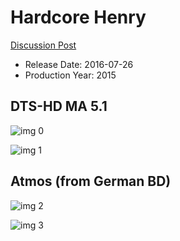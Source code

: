 # Hardcore Henry

[Discussion Post](https://www.avsforum.com/threads/bass-eq-for-filtered-movies.2995212/post-57287842)

* Release Date: 2016-07-26
* Production Year: 2015

## DTS-HD MA 5.1

![img 0](https://i.imgur.com/bVdwPVs.jpg)

![img 1](https://i.imgur.com/TCEOgZi.jpg)

## Atmos (from German BD)

![img 2](https://i.imgur.com/NYvYBLG.jpg)

![img 3](https://i.imgur.com/f75Op52.png)

